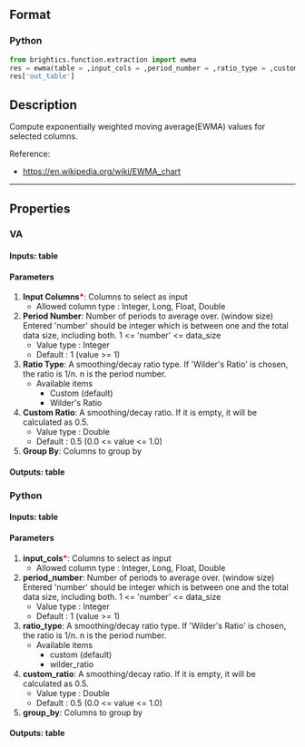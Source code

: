 ## Format
### Python
```python
from brightics.function.extraction import ewma
res = ewma(table = ,input_cols = ,period_number = ,ratio_type = ,custom_ratio = ,group_by = )
res['out_table']
```

## Description
Compute exponentially weighted moving average(EWMA) values for selected columns.

Reference:
+ <https://en.wikipedia.org/wiki/EWMA_chart>

---

## Properties
### VA
#### Inputs: table

#### Parameters
1. **Input Columns**<b style="color:red">*</b>: Columns to select as input
   - Allowed column type : Integer, Long, Float, Double
2. **Period Number**: Number of periods to average over. (window size) Entered 'number' should be integer which is between one and the total data size, including both. 1 <= 'number' <= data_size
   - Value type : Integer
   - Default : 1 (value >= 1)
3. **Ratio Type**: A smoothing/decay ratio type. If 'Wilder's Ratio' is chosen, the ratio is 1/n. n is the period number. 
   - Available items
      - Custom (default)
      - Wilder's Ratio
4. **Custom Ratio**: A smoothing/decay ratio. If it is empty, it will be calculated as 0.5.
   - Value type : Double
   - Default : 0.5 (0.0 <= value <= 1.0)
5. **Group By**: Columns to group by

#### Outputs: table

### Python
#### Inputs: table

#### Parameters
1. **input_cols**<b style="color:red">*</b>: Columns to select as input
   - Allowed column type : Integer, Long, Float, Double
2. **period_number**: Number of periods to average over. (window size) Entered 'number' should be integer which is between one and the total data size, including both. 1 <= 'number' <= data_size
   - Value type : Integer
   - Default : 1 (value >= 1)
3. **ratio_type**: A smoothing/decay ratio type. If 'Wilder's Ratio' is chosen, the ratio is 1/n. n is the period number. 
   - Available items
      - custom (default)
      - wilder_ratio
4. **custom_ratio**: A smoothing/decay ratio. If it is empty, it will be calculated as 0.5.
   - Value type : Double
   - Default : 0.5 (0.0 <= value <= 1.0)
5. **group_by**: Columns to group by

#### Outputs: table

